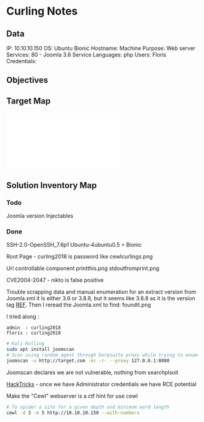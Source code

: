 # Curling Notes

## Data 

IP: 10.10.10.150
OS: Ubuntu Bionic
Hostname:
Machine Purpose: Web server
Services: 80 - Joomla 3.8
Service Languages: php 
Users: Floris 
Credentials:

## Objectives

## Target Map

![](Curling-map.excalidraw.md)

## Solution Inventory Map


### Todo 

Joomla version
Injectables


### Done

 SSH-2.0-OpenSSH_7.6p1 Ubuntu-4ubuntu0.5 = Bionic

Root Page - curling2018 is password like
cewlcurlings.png
      

Url controllable component
printthis.png
stdoutfromprint.png

CVE2004-2047 - nikto is false positive

Trouble scrapping data and manual enumeration for an extract version from Joomla.xml it is either 3.6 or 3.8.8, but it seems like 3.8.8 as it is the version tag [REF](https://docs.joomla.org/Manifest_files). Then I reread the Joomla.xml to find:
foundit.png

I tried along :
```
admin  : curling2018 
floris : curling2018 
```

```bash
# Kali-Rolling
sudo apt install joomscan
# Scan using random agent through burpsuite proxy while trying to enumerate components
joomscan -u http://target.com -ec -r- --proxy 127.0.0.1:8080
```
Joomscan declares we are not vulnerable, nothing from searchplsoit

[HackTricks](https://book.hacktricks.xyz/network-services-pentesting/pentesting-web/joomla) -  once we have Administrator credentials we have RCE potential

Make the "Cewl" webserver is a ctf hint for use cewl 
```bash
# To spider a site for a given depth and minimum word length
cewl -d 3 -m 5 http://10.10.10.150 --with-numbers 
```